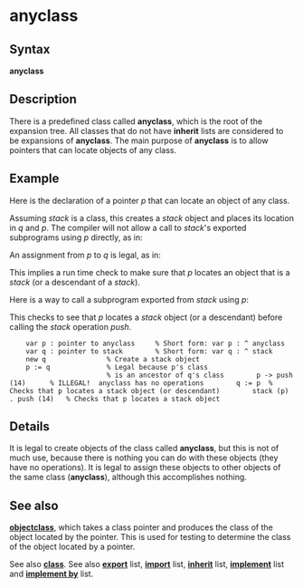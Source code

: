 
# anyclass

## Syntax
**anyclass**

## Description
There is a predefined class called **anyclass**, which is the root of the expansion tree. All classes that do not have **inherit** lists are considered to be expansions of **anyclass**. The main purpose of **anyclass** is to allow pointers that can locate objects of any class.


## Example
Here is the declaration of a pointer _p_ that can locate an object of any class.

Assuming _stack_ is a class, this creates a _stack_ object and places its location in _q_ and _p_. The compiler will not allow a call to _stack_'s exported subprograms using _p_ directly, as in:

An assignment from _p_ to _q_ is legal, as in:

This implies a run time check to make sure that _p_ locates an object that is a _stack_ (or a descendant of a _stack_).

Here is a way to call a subprogram exported from _stack_ using _p_:

This checks to see that _p_ locates a _stack_ object (or a descendant) before calling the _stack_ operation _push_.

        var p : pointer to anyclass     % Short form: var p : ^ anyclass
        var q : pointer to stack        % Short form: var q : ^ stack
        new q               % Create a stack object
        p := q              % Legal because p's class
                            % is an ancestor of q's class        p -> push (14)      % ILLEGAL!  anyclass has no operations        q := p  % Checks that p locates a stack object (or descendant)        stack (p) . push (14)   % Checks that p locates a stack object
## Details
It is legal to create objects of the class called **anyclass**, but this is not of much use, because there is nothing you can do with these objects (they have no operations). It is legal to assign these objects to other objects of the same class (**anyclass**), although this accomplishes nothing.


## See also
**[objectclass](objectclass.html)**, which takes a class pointer and produces the class of the object located by the pointer. This is used for testing to determine the class of the object located by a pointer.

See also **[class](class.html)**. See also **[export](export.html)** list, **[import](import.html)** list, **[inherit](inherit.html)** list, **[implement](implement.html)** list and **[implement by](implement_by.html)** list.

